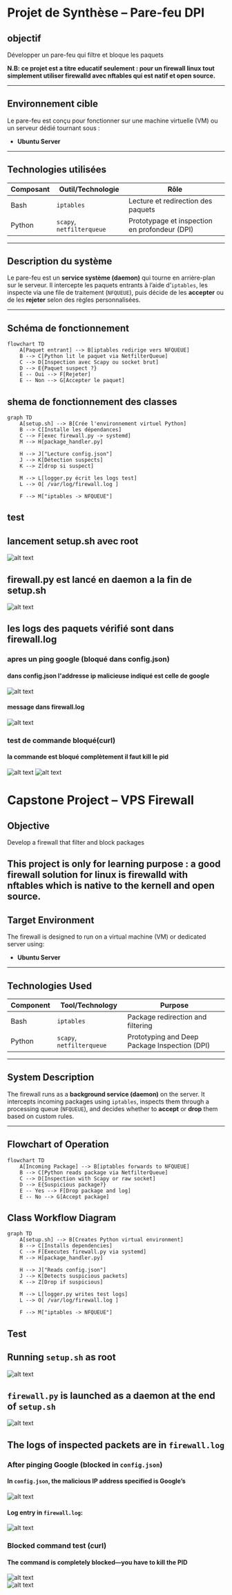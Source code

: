 # Projet de Synthèse – Pare-feu DPI

## objectif

Développer un pare-feu qui filtre et bloque les paquets

**N.B: ce projet est a titre educatif seulement : pour un firewall linux tout simplement utiliser firewalld avec nftables qui est natif et open source.**

---

## Environnement cible

Le pare-feu est conçu pour fonctionner sur une machine virtuelle (VM) ou un serveur dédié tournant sous :
- **Ubuntu Server**

---

## Technologies utilisées

| Composant | Outil/Technologie | Rôle |
|----------|-------------------|------|
| Bash  | `iptables`        | Lecture et redirection des paquets |
| Python | `scapy`, `netfilterqueue` | Prototypage et inspection en profondeur (DPI) |

---

## Description du système

Le pare-feu est un **service système (daemon)** qui tourne en arrière-plan sur le serveur. Il intercepte les paquets entrants à l’aide d’`iptables`, les inspecte via une file de traitement (`NFQUEUE`), puis décide de les **accepter** ou de les **rejeter** selon des règles personnalisées.

---

## Schéma de fonctionnement

```mermaid
flowchart TD
    A[Paquet entrant] --> B[iptables redirige vers NFQUEUE]
    B --> C[Python lit le paquet via NetfilterQueue]
    C --> D[Inspection avec Scapy ou socket brut]
    D --> E{Paquet suspect ?}
    E -- Oui --> F[Rejeter]
    E -- Non --> G[Accepter le paquet]

```

## shema de fonctionnement des classes
```mermaid
graph TD
    A[setup.sh] --> B[Crée l'environnement virtuel Python]
    B --> C[Installe les dépendances]
    C --> F[exec firewall.py -> systemd]
    M --> H[package_handler.py]

    H --> J["Lecture config.json"]
    J --> K[Détection suspects]
    K --> Z[drop si suspect]

    M --> L[logger.py écrit les logs test]
    L --> O[ /var/log/firewall.log ]

    F --> M["iptables -> NFQUEUE"]
```

## test 
## lancement setup.sh avec root
![alt text](images/image-1.png)

## firewall.py est lancé en daemon a la fin de setup.sh
![alt text](images/image.png)

## les logs des paquets vérifié sont dans firewall.log
### apres un ping google (bloqué dans config.json)
#### dans config.json l'addresse ip malicieuse indiqué est celle de google
![alt text](images/image-4.png)
#### message dans firewall.log
![alt text](images/image-3.png)

### test de commande bloqué(curl)
#### la commande est bloqué complètement il faut kill le pid
![alt text](images/image-6.png)
![alt text](images/image-5.png)

# Capstone Project – VPS Firewall

## Objective

Develop a firewall that filter and block packages

This project is only for learning purpose : a good firewall solution for linux is firewalld with nftables which is native to the kernell and open source.
---

## Target Environment

The firewall is designed to run on a virtual machine (VM) or dedicated server using:
- **Ubuntu Server**

---

## Technologies Used

| Component | Tool/Technology         | Purpose                                   |
|-----------|-------------------------|-------------------------------------------|
| Bash    | `iptables`              | Package redirection and filtering          |
| Python  | `scapy`, `netfilterqueue` | Prototyping and Deep Package Inspection (DPI) |

---

## System Description

The firewall runs as a **background service (daemon)** on the server. It intercepts incoming packages using `iptables`, inspects them through a processing queue (`NFQUEUE`), and decides whether to **accept** or **drop** them based on custom rules.

---

## Flowchart of Operation

```mermaid
flowchart TD
    A[Incoming Package] --> B[iptables forwards to NFQUEUE]
    B --> C[Python reads package via NetfilterQueue]
    C --> D[Inspection with Scapy or raw socket]
    D --> E{Suspicious package?}
    E -- Yes --> F[Drop package and log]
    E -- No --> G[Accept package]
```

## Class Workflow Diagram

```mermaid
graph TD
    A[setup.sh] --> B[Creates Python virtual environment]
    B --> C[Installs dependencies]
    C --> F[Executes firewall.py via systemd]
    M --> H[package_handler.py]

    H --> J["Reads config.json"]
    J --> K[Detects suspicious packets]
    K --> Z[Drop if suspicious]

    M --> L[logger.py writes test logs]
    L --> O[ /var/log/firewall.log ]

    F --> M["iptables -> NFQUEUE"]
```

## Test

## Running `setup.sh` as root
![alt text](images/image-1.png)

## `firewall.py` is launched as a daemon at the end of `setup.sh`
![alt text](images/image.png)

## The logs of inspected packets are in `firewall.log`

### After pinging Google (blocked in `config.json`)
#### In `config.json`, the malicious IP address specified is Google’s  
![alt text](images/image-4.png)  
#### Log entry in `firewall.log`:  
![alt text](images/image-3.png)

### Blocked command test (curl)
#### The command is completely blocked—you have to kill the PID  
![alt text](images/image-6.png)  
![alt text](images/image-5.png)
